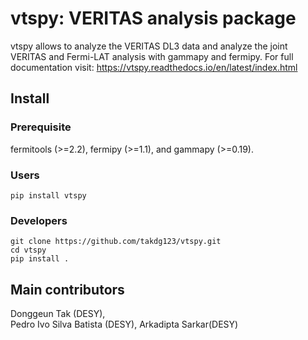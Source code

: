 # vtspy: VERITAS analysis package 

vtspy allows to analyze the VERITAS DL3 data and analyze the joint VERITAS and Fermi-LAT analysis with gammapy and fermipy.
For full documentation visit: https://vtspy.readthedocs.io/en/latest/index.html

## Install

### Prerequisite
fermitools (>=2.2), fermipy (>=1.1), and gammapy (>=0.19).

### Users
``` 
pip install vtspy
```

### Developers

``` 
git clone https://github.com/takdg123/vtspy.git
cd vtspy 
pip install .
```

## Main contributors

Donggeun Tak (DESY), 	
Pedro Ivo Silva Batista (DESY),
Arkadipta Sarkar(DESY)
